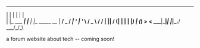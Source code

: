 
 _            _     _               
| |          | |   | |              
| |_ ___  ___| |__ | |__   _____  __
| __/ _ \/ __| '_ \| '_ \ / _ \ \/ /
| ||  __/ (__| | | | |_) | (_) >  < 
 \__\___|\___|_| |_|_.__/ \___/_/\_\
                                    
                                    
a forum website about tech -- coming soon!
